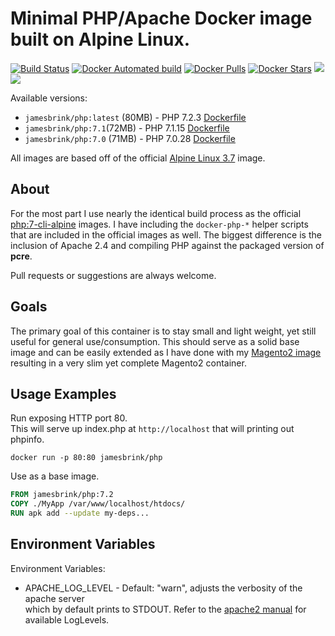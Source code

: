 # Minimal PHP/Apache Docker image built on Alpine Linux.

[![Build Status](https://travis-ci.org/jamesbrink/docker-php.svg?branch=master)](https://travis-ci.org/jamesbrink/docker-php) [![Docker Automated build](https://img.shields.io/docker/automated/jamesbrink/php.svg)](https://hub.docker.com/r/jamesbrink/php/)
[![Docker Pulls](https://img.shields.io/docker/pulls/jamesbrink/php.svg)](https://hub.docker.com/r/jamesbrink/php/)
[![Docker Stars](https://img.shields.io/docker/stars/jamesbrink/php.svg)](https://hub.docker.com/r/jamesbrink/php/) [![](https://images.microbadger.com/badges/image/jamesbrink/php.svg)](https://microbadger.com/images/jamesbrink/php "Get your own image badge on microbadger.com") [![](https://images.microbadger.com/badges/version/jamesbrink/php.svg)](https://microbadger.com/images/jamesbrink/php "Get your own version badge on microbadger.com")  

Available versions:
  * `jamesbrink/php:latest` (80MB) - PHP 7.2.3 [Dockerfile][7.2/Dockerfile]
  * `jamesbrink/php:7.1`(72MB) - PHP 7.1.15 [Dockerfile][7.1/Dockerfile]
  * `jamesbrink/php:7.0` (71MB) - PHP 7.0.28 [Dockerfile][7.0/Dockerfile]  


All images are based off of the official [Alpine Linux 3.7][Alpine Linux Image] image.

## About

For the most part I use nearly the identical build process as the official  
[php:7-cli-alpine][official php-cli-alpine] images. I have including the `docker-php-*` helper scripts  
that are included in  the official images as well. The biggest difference is the inclusion of Apache 2.4
and compiling PHP against the packaged version of **pcre**.

Pull requests or suggestions are always welcome.

## Goals

The primary goal of this container is to stay small and light weight, yet still useful for general use/consumption.
This should serve as a solid base image and can be easily extended as I have done with my [Magento2 image][JamesBrink/Magento2] resulting in a very slim yet complete Magento2 container.  

## Usage Examples

Run exposing HTTP port 80.  
This will serve up index.php at `http://localhost` that will printing out phpinfo.    
```shell
docker run -p 80:80 jamesbrink/php
```  

Use as a base image.  
```Dockerfile
FROM jamesbrink/php:7.2
COPY ./MyApp /var/www/localhost/htdocs/
RUN apk add --update my-deps...
```

## Environment Variables

Environment Variables:
* APACHE_LOG_LEVEL - Default: "warn", adjusts the verbosity of the apache server  
which by default prints to STDOUT. Refer to the [apache2 manual][apache2 manaual] for available LogLevels.

[Alpine Linux Image]: https://github.com/gliderlabs/docker-alpine
[7.2/Dockerfile]: https://github.com/jamesbrink/docker-php/tree/master/7.2
[7.1/Dockerfile]: https://github.com/jamesbrink/docker-php/tree/master/7.1
[7.0/Dockerfile]: https://github.com/jamesbrink/docker-php/tree/master/7.0
[official php-cli-alpine]: https://github.com/docker-library/php/blob/master/7.2/alpine3.7/cli/Dockerfile
[JamesBrink/Magento2]: https://github.com/jamesbrink/docker-magento
[apache2 manaual]: https://httpd.apache.org/docs/2.4/mod/core.html#loglevel
